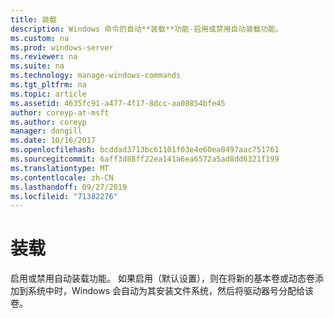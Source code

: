 ```yaml
---
title: 装载
description: Windows 命令的自动**装载**功能-启用或禁用自动装载功能。
ms.custom: na
ms.prod: windows-server
ms.reviewer: na
ms.suite: na
ms.technology: manage-windows-commands
ms.tgt_pltfrm: na
ms.topic: article
ms.assetid: 4635fc91-a477-4f17-8dcc-aa08854bfe45
author: coreyp-at-msft
ms.author: coreyp
manager: dongill
ms.date: 10/16/2017
ms.openlocfilehash: bcddad3713bc61101f03e4e60ea0497aac751761
ms.sourcegitcommit: 6aff3d88ff22ea141a6ea6572a5ad8dd6321f199
ms.translationtype: MT
ms.contentlocale: zh-CN
ms.lasthandoff: 09/27/2019
ms.locfileid: "71382276"
---
```

# <a name="automount"></a>装载



启用或禁用自动装载功能。 如果启用（默认设置），则在将新的基本卷或动态卷添加到系统中时，Windows 会自动为其安装文件系统，然后将驱动器号分配给该卷。

